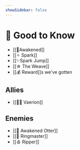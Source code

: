 ```yaml
---
showSidebar: false
---
```

# 📖 Good to Know

- [[🧿Awakened]]
- [[✧ Spark]]
- [[✨Spark Jump]]
- [[☆ The Weave]]
- [[💰 Reward]]s we've gotten

## Allies
+ [[👨‍💼 Vaerion]]

## Enemies
- [[🦦 Awakened Otter]]
- [[🦇 Ringmaster]]
- [[🩸 Ripper]]
